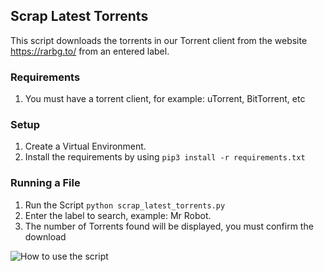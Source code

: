 ## Scrap Latest Torrents

This script downloads the torrents in our Torrent client from the website https://rarbg.to/ from an entered label.

### Requirements

1.  You must have a torrent client, for example: uTorrent, BitTorrent, etc

### Setup

1.  Create a Virtual Environment.
2.  Install the requirements by using  `pip3 install -r requirements.txt`

### Running a File

1.  Run the Script  `python scrap_latest_torrents.py`
2.  Enter the label to search, example: Mr Robot.
3.  The number of Torrents found will be displayed, you must confirm the download

![How to use the script](https://i.ibb.co/PD3sPLf/Scrap-Latest-Torrents.png)
